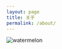 ```yaml
---
layout: page
title: 关于
permalink: /about/
---
```


<img src="{{ site.baseurl }}/assets/logo.png" title="watermelon" class="profile">



